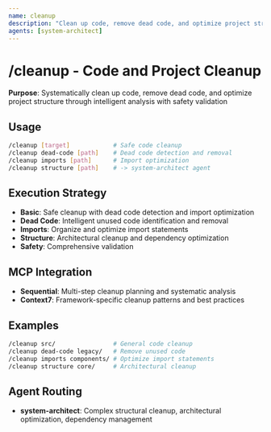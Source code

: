 ```yaml
---
name: cleanup
description: "Clean up code, remove dead code, and optimize project structure with safety validation"
agents: [system-architect]
---
```


# /cleanup - Code and Project Cleanup

**Purpose**: Systematically clean up code, remove dead code, and optimize project structure through intelligent analysis with safety validation

## Usage

```bash
/cleanup [target]            # Safe code cleanup
/cleanup dead-code [path]    # Dead code detection and removal
/cleanup imports [path]      # Import optimization
/cleanup structure [path]    # -> system-architect agent
```

## Execution Strategy

- **Basic**: Safe cleanup with dead code detection and import optimization
- **Dead Code**: Intelligent unused code identification and removal
- **Imports**: Organize and optimize import statements
- **Structure**: Architectural cleanup and dependency optimization
- **Safety**: Comprehensive validation

## MCP Integration

- **Sequential**: Multi-step cleanup planning and systematic analysis
- **Context7**: Framework-specific cleanup patterns and best practices

## Examples

```bash
/cleanup src/                # General code cleanup
/cleanup dead-code legacy/   # Remove unused code
/cleanup imports components/ # Optimize import statements
/cleanup structure core/     # Architectural cleanup
```

## Agent Routing

- **system-architect**: Complex structural cleanup, architectural optimization, dependency management
